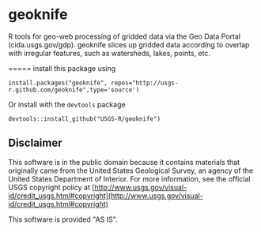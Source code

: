 geoknife
=====

R tools for geo-web processing of gridded data via the Geo Data Portal (cida.usgs.gov/gdp). geoknife slices up gridded data according to overlap with irregular features, such as watersheds, lakes, points, etc. 

=====
install this package using

	install.packages("geoknife", repos="http://usgs-r.github.com/geoknife",type='source')

Or install with the `devtools` package

	devtools::install_github("USGS-R/geoknife")

Disclaimer
----------
This software is in the public domain because it contains materials that originally came from the United States Geological Survey, an agency of the United States Department of Interior. For more information, see the official USGS copyright policy at [http://www.usgs.gov/visual-id/credit_usgs.html#copyright](http://www.usgs.gov/visual-id/credit_usgs.html#copyright)

This software is provided "AS IS".
